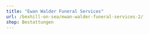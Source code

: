 ```yaml
---
title: "Ewan Walder Funeral Services"
url: /bexhill-on-sea/ewan-walder-funeral-services-2/
shop: Bestattungen
---
```


